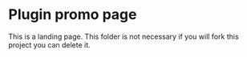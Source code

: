 # Plugin promo page

This is a landing page. This folder is not necessary if you will fork this project you can delete it.
